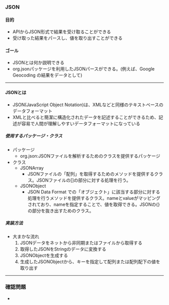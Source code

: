 ### JSON

#### 目的
* APIからJSON形式で結果を受け取ることができる
* 受け取った結果をパースし、値を取り出すことができる


#### ゴール
* JSONとは何か説明できる
* org.jsonパッケージを利用したJSONパースができる。(例えば、Google Geocoding の結果をデータとして)

---
#### JSONとは
* JSON(JavaScript Object Notation)は、XMLなどと同様のテキストベースのデータフォーマット
* XMLと比べると簡潔に構造化されたデータを記述することができるため、記述が容易で人間が理解しやすいデータフォーマットになっている

##### 使用するパッケージ・クラス
* パッケージ
  * org.json:JSONファイルを解析するためのクラスを提供するパッケージ
* クラス
  * JSONArray
    * JSONファイルの「配列」を取得するためのメソッドを提供するクラス。JSONファイルの[]の部分に対する処理を行う。
  * JSONObject
    * JSON Data Format での「オブジェクト」に該当する部分に対する処理を行うメソッドを提供するクラス。nameとvalueがマッピングされており、nameを指定することで、値を取得できる。JSONの{}の部分を抜き出すためのクラス。

##### 実装方法
* 大まかな流れ
  1. JSONデータをネットから非同期またはファイルから取得する
  2. 取得したJSONをStringのデータに変換する
  3. JSONObjectを生成する
  4. 生成したJSONObjectから、キーを指定して配列または配列配下の値を取り出す


---
### 確認問題
*

